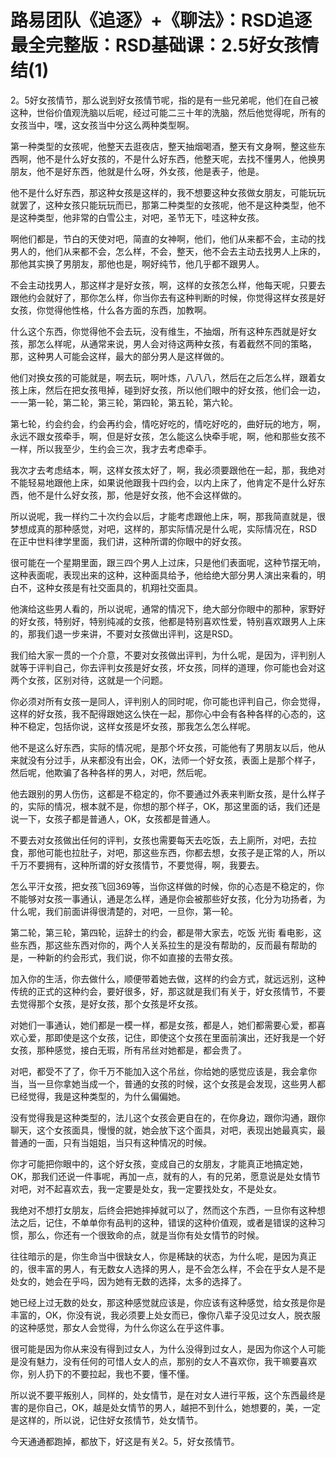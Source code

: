 # 路易团队《追逐》+《聊法》：RSD追逐最全完整版：RSD基础课：2.5好女孩情结(1)

2。5好女孩情节，那么说到好女孩情节呢，指的是有一些兄弟呢，他们在自己被这种，世俗价值观洗脑以后呢，经过可能二三十年的洗脑，然后他觉得呢，所有的女孩当中，嘿，这女孩当中分这么两种类型啊。

第一种类型的女孩呢，他整天去逛夜店，整天抽烟喝酒，整天有文身啊，整这些东西啊，他不是什么好女孩的，不是什么好东西，他整天呢，去找不懂男人，他换男朋友，他不是好东西，他就是什么呀，外女孩，他是表子，他是。

他不是什么好东西，那这种女孩是这样的，我不想要这种女孩做女朋友，可能玩玩就罢了，这种女孩只能玩玩而已，那第二种类型的女孩呢，他不是这种类型，他不是这种类型，他非常的白雪公主，对吧，圣节无下，哇这种女孩。

啊他们都是，节白的天使对吧，简直的女神啊，他们，他们从来都不会，主动的找男人的，他们从来都不会，怎么样，不会，整天，他不会去主动去找男人上床的，那他其实换了男朋友，那他也是，啊好纯节，他几乎都不跟男人。

不会主动找男人，那这样才是好女孩，啊，这样的女孩怎么样，他每天呢，只要去跟他约会就好了，那你怎么样，你当你去有这种判断的时候，你觉得这样女孩是好女孩，你觉得他性格，什么各方面的东西，加教啊。

什么这个东西，你觉得他不会去玩，没有维生，不抽烟，所有这种东西就是好女孩，那怎么样呢，从通常来说，男人会对待这两种女孩，有着截然不同的策略，那，这种男人可能会这样，最大的部分男人是这样做的。

他们对换女孩的可能就是，啊去玩，啊叶炼，八八八，然后在之后怎么样，跟着女孩上床，然后在把女孩甩掉，碰到好女孩，所以他们眼中的好女孩，他们会一边，一一第一轮，第二轮，第三轮，第四轮，第五轮，第六轮。

第七轮，约会约会，约会再约会，情吃好吃的，情吃好吃的，曲好玩的地方，啊，永远不跟女孩牵手，啊，但是好女孩，怎么能这么快牵手呢，啊，他和那些女孩不一样，所以我至少，生约会三次，我才去考虑牵手。

我次才去考虑结本，啊，这样女孩太好了，啊，我必须要跟他在一起，那，我绝对不能轻易地跟他上床，如果说他跟我十四约会，以内上床了，他肯定不是什么好东西，他不是什么好女孩，那，他是好女孩，他不会这样做的。

所以说呢，我一样约二十次约会以后，才能考虑跟他上床，啊，那我简直就是，很梦想成真的那种感觉，对吧，这样的，那实际情况是什么呢，实际情况在，RSD在正中世料律学里面，我们讲，这种所谓的你眼中的好女孩。

很可能在一个星期里面，跟三四个男人上过床，只是他们表面呢，这种节摆无响，这种表面呢，表现出来的这种，这种面具给予，他给绝大部分男人演出来看的，明白不，这种女孩是有社交面具的，机翔社交面具。

他演给这些男人看的，所以说呢，通常的情况下，绝大部分你眼中的那种，家野好的好女孩，特别好，特别纯减的女孩，他都是特别喜欢性爱，特别喜欢跟男人上床的，那我们退一步来讲，不要对女孩做出评判，这是RSD。

我们给大家一贯的一个介意，不要对女孩做出评判，为什么呢，是因为，评判别人就等于评判自己，你去评判女孩是好女孩，坏女孩，同样的道理，你可能也会对这两个女孩，区别对待，这就是一个问题。

你必须对所有女孩一是同人，评判别人的同时呢，你可能也评判自己，你会觉得，这样的好女孩，我不配得跟她这么快在一起，那你心中会有各种各样的心态的，这种不稳定，包括你说，这样女孩是坏女孩，那我怎么怎么样呢。

他不是这么好东西，实际的情况呢，是那个坏女孩，可能他有了男朋友以后，他从来就没有分过手，从来都没有出会，OK，法师一个好女孩，表面上是那个样子，然后呢，他欺骗了各种各样的男人，对吧，然后呢。

他去跟别的男人伤伤，这都是不稳定的，你不要通过外表来判断女孩，是什么样子的，实际的情况，根本就不是，你想的那个样子，OK，那这里面的话，我们还是说一下，女孩子都是普通人，OK，女孩都是普通人。

不要去对女孩做出任何的评判，女孩也需要每天去吃饭，去上廁所，对吧，去拉食，那他可能也拉肚子，对吧，那这些东西，你都去想，女孩子是正常的人，所以千万不要拥有，这种所谓的好女孩情节，不要觉得，啊，我要去。

怎么平汗女孩，把女孩飞回369等，当你这样做的时候，你的心态是不稳定的，你不能够对女孩一事通认，通是怎么样，通是你会被那些好女孩，化分为功扬者，为什么呢，我们前面讲得很清楚的，对吧，一旦你，第一轮。

第二轮，第三轮，第四轮，运辞士的约会，都是带大家去，吃饭 光街 看电影，这些东西，那这些东西对你的，两个人关系拉生的是没有帮助的，反而最有帮助的是，一种新的约会形式，我们说，你不如直接的去带女孩。

加入你的生活，你去做什么，顺便带着她去做，这样的约会方式，就远远别，这种传统的正式的这种约会，要好很多，好，那这就是我们有关于，好女孩情节，不要去觉得那个女孩，是好女孩，那个女孩是坏女孩。

对她们一事通认，她们都是一模一样，都是女孩，都是人，她们都需要心爱，都喜欢心爱，那即使是这个女孩，记住，即使这个女孩在里面前演出，还好我是一个好女孩，那种感觉，接白无瑕，所有吊丝对她都是，都会贵了。

对吧，都受不了了，你千万不能加入这个吊丝，你给她的感觉应该是，我会拿你当，当一旦你拿她当成一个，普通的女孩的时候，这个女孩是会发现，这些男人都已经觉得，我是这种类型的，为什么偏偏她。

没有觉得我是这种类型的，法儿这个女孩会更自在的，在你身边，跟你沟通，跟你聊天，这个女孩面具，慢慢的就，她会放下这个面具，对吧，表现出她最真实，最普通的一面，只有当姐姐，当只有这种情况的时候。

你才可能把你眼中的，这个好女孩，变成自己的女朋友，才能真正地搞定她，OK，那我们还说一件事呢，再加一点，就有的人，有的兄弟，愿意说是处女情节对吧，对不起喜欢去，我一定要是处女，我一定要找处女，不是处女。

我绝对不想打女朋友，后终会把她摔掉就可以了，然而这个东西，一旦你有这种想法之后，记住，不单单你有品判的这种，错误的这种价值观，或者是错误的这种习惯，那么，你还有一个很致命的点，就是当你有处女情节的时候。

往往暗示的是，你生命当中很缺女人，你是稀缺的状态，为什么呢，是因为真正的，很丰富的男人，有无数女人选择的男人，是不会怎么样，不会在乎女人是不是处女的，她会在乎吗，因为她有无数的选择，太多的选择了。

她已经上过无数的处女，那这种感觉就应该是，你应该有这种感觉，给女孩是你是丰富的，OK，你没有说，我必须要上处女而已，像你八辈子没见过女人，脱衣服的这种感觉，那女人会觉得，为什么你这么在乎这件事。

很可能是因为你从来没有得到过女人，为什么没得到过女人，是因为你这个人可能是没有魅力，没有任何的可惜人女人的点，那别的女人不喜欢你，我干嘛要喜欢你，别人扔下的不要拉起，我也不要，懂不懂。

所以说不要平叛别人，同样的，处女情节，是在对女人进行平叛，这个东西最终是害的是你自己，OK，越是处女情节的男人，越把不到什么，她想要的，美，一定是这样的，所以说，记住好女孩情节，处女情节。

今天通通都跑掉，都放下，好这是有关2。5，好女孩情节。